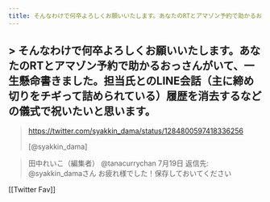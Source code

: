 ```yaml
---
title: そんなわけで何卒よろしくお願いいたします。あなたのRTとアマゾン予約で助かるおっさんがいて、一生懸命書きました。担当氏とのLINE会話（主に締め切りをチギって詰められている）履歴を消去するなどの儀式で祝いたいと思います。
---
```


## > そんなわけで何卒よろしくお願いいたします。あなたのRTとアマゾン予約で助かるおっさんがいて、一生懸命書きました。担当氏とのLINE会話（主に締め切りをチギって詰められている）履歴を消去するなどの儀式で祝いたいと思います。
>
>https://twitter.com/syakkin_dama/status/1284800597418336256
>
>[@syakkin_dama]

> 田中れいこ（編集者） @tanacurrychan
> 7月19日
> 返信先: @syakkin_damaさん
> お疲れ様でした！保存しておいてください

[[Twitter Fav]]
## 